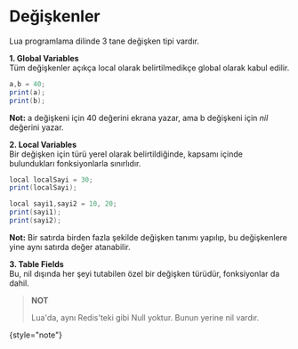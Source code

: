 # Değişkenler

Lua programlama dilinde 3 tane değişken tipi vardır.

**1. Global Variables**<br />
Tüm değişkenler açıkça local olarak belirtilmedikçe global olarak kabul edilir.
```java
a,b = 40;
print(a);
print(b);
```

**Not:** a değişkeni için 40 değerini ekrana yazar, ama b değişkeni için _nil_ değerini yazar.

**2. Local Variables**<br />
Bir değişken için türü yerel olarak belirtildiğinde, kapsamı içinde bulundukları fonksiyonlarla sınırlıdır.

```java
local localSayi = 30;
print(localSayi);

local sayi1,sayi2 = 10, 20;
print(sayi1);
print(sayi2);
```

**Not:** Bir satırda birden fazla şekilde değişken tanımı yapılıp, bu değişkenlere yine aynı satırda değer atanabilir.

**3. Table Fields**<br />
Bu, nil dışında her şeyi tutabilen özel bir değişken türüdür, fonksiyonlar da dahil.

> **NOT**
>
> Lua'da, aynı Redis'teki gibi Null yoktur. Bunun yerine nil vardır.
>
{style="note"}
